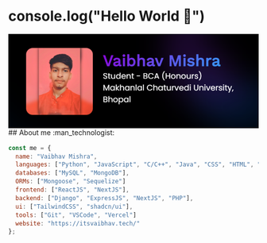 # console.log("Hello World :wave:")
<center>
<img src="https://raw.githubusercontent.com/VaibhavMishra950/vaibhavmishra950/main/assets/banner.png" align="center">
</center>
## About me :man_technologist:

```javascript
const me = {
  name: "Vaibhav Mishra",
  languages: ["Python", "JavaScript", "C/C++", "Java", "CSS", "HTML", "NodeJS"],
  databases: ["MySQL", "MongoDB"],
  ORMs: ["Mongoose", "Sequelize"]
  frontend: ["ReactJS", "NextJS"],
  backend: ["Django", "ExpressJS", "NextJS", "PHP"],
  ui: ["TailwindCSS", "shadcn/ui"],
  tools: ["Git", "VSCode", "Vercel"]
  website: "https://itsvaibhav.tech/"
};
```
